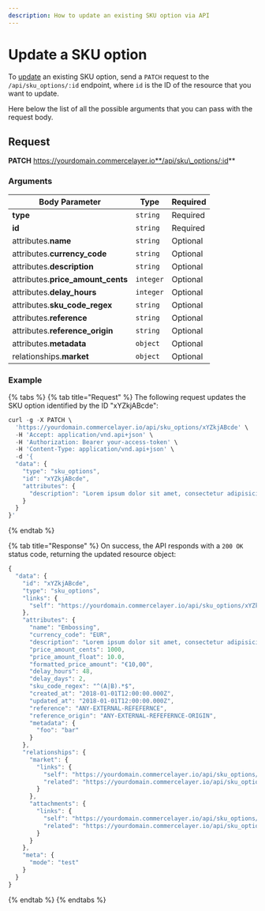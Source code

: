 ```yaml
---
description: How to update an existing SKU option via API
---
```


# Update a SKU option

To [update](https://docs.commercelayer.io/developers/updating-resources) an existing SKU option, send a `PATCH` request to the `/api/sku_options/:id` endpoint, where `id` is the ID of the resource that you want to update.

Here below the list of all the possible arguments that you can pass with the request body.

## Request

**PATCH** https://yourdomain.commercelayer.io**/api/sku\_options/:id**

### Arguments

| Body Parameter                      | Type      | Required |
| ----------------------------------- | --------- | -------- |
| **type**                            | `string`  | Required |
| **id**                              | `string`  | Required |
| attributes.**name**                 | `string`  | Optional |
| attributes.**currency\_code**       | `string`  | Optional |
| attributes.**description**          | `string`  | Optional |
| attributes.**price\_amount\_cents** | `integer` | Optional |
| attributes.**delay\_hours**         | `integer` | Optional |
| attributes.**sku\_code\_regex**     | `string`  | Optional |
| attributes.**reference**            | `string`  | Optional |
| attributes.**reference\_origin**    | `string`  | Optional |
| attributes.**metadata**             | `object`  | Optional |
| relationships.**market**            | `object`  | Optional |

### Example

{% tabs %}
{% tab title="Request" %}
The following request updates the SKU option identified by the ID "xYZkjABcde":

```javascript
curl -g -X PATCH \
  'https://yourdomain.commercelayer.io/api/sku_options/xYZkjABcde' \
  -H 'Accept: application/vnd.api+json' \
  -H 'Authorization: Bearer your-access-token' \
  -H 'Content-Type: application/vnd.api+json' \
  -d '{
  "data": {
    "type": "sku_options",
    "id": "xYZkjABcde",
    "attributes": {
      "description": "Lorem ipsum dolor sit amet, consectetur adipisicing elit, sed do eiusmod tempor incididunt ut labore et dolore magna aliqua."
    }
  }
}'
```
{% endtab %}

{% tab title="Response" %}
On success, the API responds with a `200 OK` status code, returning the updated resource object:

```javascript
{
  "data": {
    "id": "xYZkjABcde",
    "type": "sku_options",
    "links": {
      "self": "https://yourdomain.commercelayer.io/api/sku_options/xYZkjABcde"
    },
    "attributes": {
      "name": "Embossing",
      "currency_code": "EUR",
      "description": "Lorem ipsum dolor sit amet, consectetur adipisicing elit, sed do eiusmod tempor incididunt ut labore et dolore magna aliqua.",
      "price_amount_cents": 1000,
      "price_amount_float": 10.0,
      "formatted_price_amount": "€10,00",
      "delay_hours": 48,
      "delay_days": 2,
      "sku_code_regex": "^(A|B).*$",
      "created_at": "2018-01-01T12:00:00.000Z",
      "updated_at": "2018-01-01T12:00:00.000Z",
      "reference": "ANY-EXTERNAL-REFEFERNCE",
      "reference_origin": "ANY-EXTERNAL-REFEFERNCE-ORIGIN",
      "metadata": {
        "foo": "bar"
      }
    },
    "relationships": {
      "market": {
        "links": {
          "self": "https://yourdomain.commercelayer.io/api/sku_options/xYZkjABcde/relationships/market",
          "related": "https://yourdomain.commercelayer.io/api/sku_options/xYZkjABcde/market"
        }
      },
      "attachments": {
        "links": {
          "self": "https://yourdomain.commercelayer.io/api/sku_options/xYZkjABcde/relationships/attachments",
          "related": "https://yourdomain.commercelayer.io/api/sku_options/xYZkjABcde/attachments"
        }
      }
    },
    "meta": {
      "mode": "test"
    }
  }
}
```
{% endtab %}
{% endtabs %}
